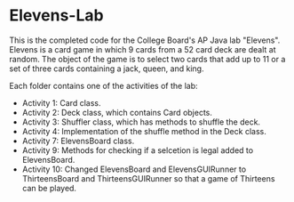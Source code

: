 # Elevens-Lab
This is the completed code for the College Board's AP Java lab "Elevens". Elevens is a card game in which 9 cards from a 52 card deck are dealt at random. The object of the game is to select two cards that add up to 11 or a set of three cards containing a jack, queen, and king.

Each folder contains one of the activities of the lab:
- Activity 1: Card class.
- Activity 2: Deck class, which contains Card objects.
- Activity 3: Shuffler class, which has methods to shuffle the deck.
- Activity 4: Implementation of the shuffle method in the Deck class.
- Activity 7: ElevensBoard class.
- Activity 9: Methods for checking if a selcetion is legal added to ElevensBoard.
- Activity 10: Changed ElevensBoard and ElevensGUIRunner to ThirteensBoard and ThirteensGUIRunner so that a game of Thirteens can be played.
